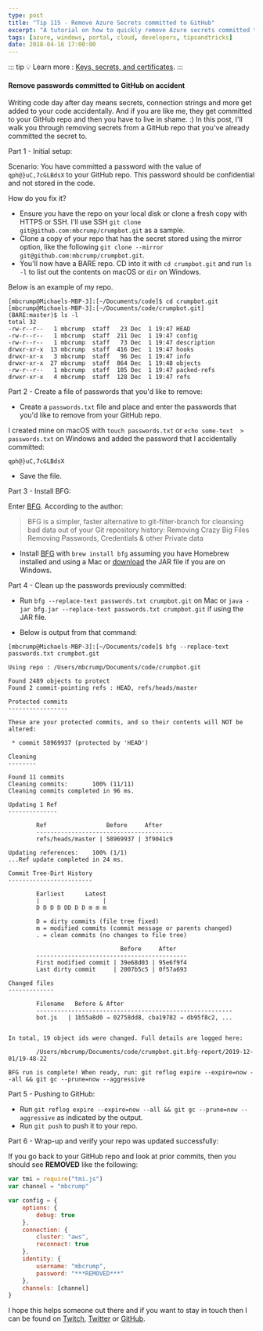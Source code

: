 ```yaml
---
type: post
title: "Tip 115 - Remove Azure Secrets committed to GitHub"
excerpt: "A tutorial on how to quickly remove Azure secrets committed to GitHub"
tags: [azure, windows, portal, cloud, developers, tipsandtricks]
date: 2018-04-16 17:00:00
---
```


::: tip
:bulb: Learn more : [Keys, secrets, and certificates](https://docs.microsoft.com/azure/key-vault/about-keys-secrets-and-certificates?WT.mc_id=docs-azuredevtips-micrum).
:::
#### Remove passwords committed to GitHub on accident

Writing code day after day means secrets, connection strings and more get added to your code accidentally. And if you are like me, they get committed to your GitHub repo and then you have to live in shame. :) In this post, I'll walk you through removing secrets from a GitHub repo that you've already committed the secret to. 

Part 1 - Initial setup: 

Scenario: You have committed a password with the value of `qph@}uC,7cGLBdsX` to your GitHub repo. This password should be confidential and not stored in the code. 

How do you fix it?

* Ensure you have the repo on your local disk or clone a fresh copy with HTTPS or SSH. I'll use SSH `git clone git@github.com:mbcrump/crumpbot.git` as a sample.
* Clone a copy of your repo that has the secret stored using the mirror option, like the following `git clone --mirror git@github.com:mbcrump/crumpbot.git`. 
* You'll now have a BARE repo. CD into it with `cd crumpbot.git` and run `ls -l` to list out the contents on macOS or `dir` on Windows. 

Below is an example of my repo.

```text
[mbcrump@Michaels-MBP-3]:[~/Documents/code]$ cd crumpbot.git
[mbcrump@Michaels-MBP-3]:[~/Documents/code/crumpbot.git] (BARE:master)$ ls -l
total 32
-rw-r--r--   1 mbcrump  staff   23 Dec  1 19:47 HEAD
-rw-r--r--   1 mbcrump  staff  211 Dec  1 19:47 config
-rw-r--r--   1 mbcrump  staff   73 Dec  1 19:47 description
drwxr-xr-x  13 mbcrump  staff  416 Dec  1 19:47 hooks
drwxr-xr-x   3 mbcrump  staff   96 Dec  1 19:47 info
drwxr-xr-x  27 mbcrump  staff  864 Dec  1 19:48 objects
-rw-r--r--   1 mbcrump  staff  105 Dec  1 19:47 packed-refs
drwxr-xr-x   4 mbcrump  staff  128 Dec  1 19:47 refs
```

Part 2 - Create a file of passwords that you'd like to remove:

* Create a `passwords.txt` file and place and enter the passwords that you'd like to remove from your GitHub repo. 

I created mine on macOS with `touch passwords.txt` or `echo some-text  > passwords.txt` on Windows and added the password that I accidentally committed:

```text
qph@}uC,7cGLBdsX
```
* Save the file.

Part 3 - Install BFG:

Enter [BFG](https://rtyley.github.io/bfg-repo-cleaner/). According to the author:

>BFG is a simpler, faster alternative to git-filter-branch for cleansing bad data out of your Git repository history:
>Removing Crazy Big Files
>Removing Passwords, Credentials & other Private data


* Install [BFG](https://rtyley.github.io/bfg-repo-cleaner/) with `brew install bfg` assuming you have Homebrew installed and using a Mac or [download](https://rtyley.github.io/bfg-repo-cleaner/) the JAR file if you are on Windows.

Part 4 - Clean up the passwords previously committed:

* Run `bfg --replace-text passwords.txt crumpbot.git` on Mac or `java -jar bfg.jar --replace-text passwords.txt crumpbot.git` if using the JAR file.

* Below is output from that command:

```shhell
[mbcrump@Michaels-MBP-3]:[~/Documents/code]$ bfg --replace-text passwords.txt crumpbot.git

Using repo : /Users/mbcrump/Documents/code/crumpbot.git

Found 2489 objects to protect
Found 2 commit-pointing refs : HEAD, refs/heads/master

Protected commits
-----------------

These are your protected commits, and so their contents will NOT be altered:

 * commit 58969937 (protected by 'HEAD')

Cleaning
--------

Found 11 commits
Cleaning commits:       100% (11/11)
Cleaning commits completed in 96 ms.

Updating 1 Ref
--------------

        Ref                 Before     After   
        ---------------------------------------
        refs/heads/master | 58969937 | 3f9041c9

Updating references:    100% (1/1)
...Ref update completed in 24 ms.

Commit Tree-Dirt History
------------------------

        Earliest      Latest
        |                  |
        D D D D DD D D m m m

        D = dirty commits (file tree fixed)
        m = modified commits (commit message or parents changed)
        . = clean commits (no changes to file tree)

                                Before     After   
        -------------------------------------------
        First modified commit | 39e68d03 | 95e6f9f4
        Last dirty commit     | 2007b5c5 | 0f57a693

Changed files
-------------

        Filename   Before & After                               
        --------------------------------------------------------
        bot.js   | 1b55a8d0 ⇒ 02758dd8, cba19782 ⇒ db95f8c2, ...


In total, 19 object ids were changed. Full details are logged here:

        /Users/mbcrump/Documents/code/crumpbot.git.bfg-report/2019-12-01/19-48-22

BFG run is complete! When ready, run: git reflog expire --expire=now --all && git gc --prune=now --aggressive
```

Part 5 - Pushing to GitHub:

* Run `git reflog expire --expire=now --all && git gc --prune=now --aggressive` as indicated by the output.
* Run `git push` to push it to your repo.

Part 6 - Wrap-up and verify your repo was updated successfully:

If you go back to your GitHub repo and look at prior commits, then you should see ****REMOVED**** like the following:

```javascript
var tmi = require("tmi.js")
var channel = "mbcrump"

var config = {
    options: {
        debug: true
    }, 
    connection: {
        cluster: "aws", 
        reconnect: true
    },
    identity: {
        username: "mbcrump",
        password: "***REMOVED***"
    },
    channels: [channel]
}
```

I hope this helps someone out there and if you want to stay in touch then I can be found on [Twitch](http://twitch.tv/mbcrump), [Twitter](http://twitter.com/mbcrump) or [GitHub](http://github.com/mbcrump).
